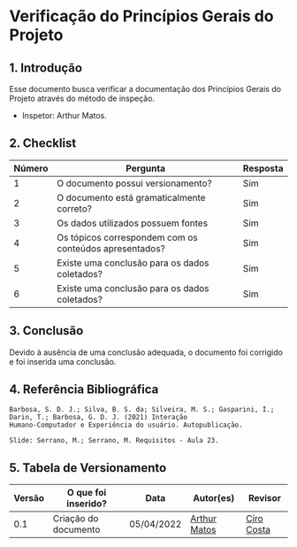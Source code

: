# Verificação do Princípios Gerais do Projeto

## 1. Introdução

Esse documento busca verificar a documentação dos Princípios Gerais do Projeto através do método de inspeção. 
- Inspetor: Arthur Matos.

## 2. Checklist

Número | Pergunta | Resposta
---    |   ---    |    ---
1| O documento possui versionamento?| Sim
2| O documento está gramaticalmente correto?| Sim
3| Os dados utilizados possuem fontes| Sim
4| Os tópicos correspondem com os conteúdos apresentados? | Sim
5| Existe uma conclusão para os dados coletados?| Sim
6| Existe uma conclusão para os dados coletados?| Sim

## 3. Conclusão

Devido à ausência de uma conclusão adequada, o documento foi corrigido e foi inserida uma conclusão.

## 4. Referência Bibliográfica
    Barbosa, S. D. J.; Silva, B. S. da; Silveira, M. S.; Gasparini, I.; Darin, T.; Barbosa, G. D. J. (2021) Interação
    Humano-Computador e Experiência do usuário. Autopublicação.

    Slide: Serrano, M.; Serrano, M. Requisitos - Aula 23.

## 5. Tabela de Versionamento
Versão |  O que foi inserido? | Data | Autor(es)| Revisor |
---- |----- | ---- | ---- | ---- |
0.1| Criação do documento | 05/04/2022| [Arthur Matos](https://github.com/Arthur-Gaudium) | [Ciro Costa](https://github.com/ciro-c)|